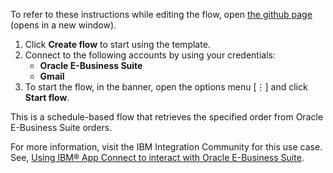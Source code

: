 To refer to these instructions while editing the flow, open [the github page](https://github.com/ot4i/app-connect-templates/tree/master/resources/markdown/Creates%20a%20single%20invoice%20in%20Oracle%20E-Business%20Suite%20when%20an%20order%20is%20closed_instructions.md) (opens in a new window).

1. Click **Create flow** to start using the template.
2. Connect to the following accounts by using your credentials:
   - **Oracle E-Business Suite** 
   - **Gmail**
3. To start the flow, in the banner, open the options menu [⋮] and click **Start flow**.

This is a schedule-based flow that retrieves the specified order from Oracle E-Business Suite orders.

For more information, visit the IBM Integration Community for this use case. See, [Using IBM® App Connect to interact with Oracle E-Business Suite](https://community.ibm.com/community/user/integration/blogs/shamini-arumugam1/2021/11/18/using-ibm-app-connect-with-oracle-ebs).

